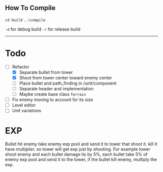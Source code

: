 ## How To Compile
`cd build`
`..\compile`

`-d` for debug build
`-r` for release build

--------------------
# Todo
- [ ] Refactor
    - [x] Separate bullet from tower
    - [x] Shoot from tower center toward enemy center
    - [ ] Place bullet and path_finding in /unit/component
    - [ ] Separate header and implementation
    - [ ] Maybe create base class `Terrain`
- [ ] Fix enemy moving to account for its size
- [ ] Level editor
- [ ] Unit variations

# EXP
Bullet hit enemy take enemy exp pool and send it to tower that shoot it.
kill it have multiplier.
so tower will get exp just by shooting.
For example tower shoot enemy and each bullet damage its by 5%, each bullet take 5% of enemy exp pool and send it to the tower,
if the bullet kill enemy, multiply the exp.
